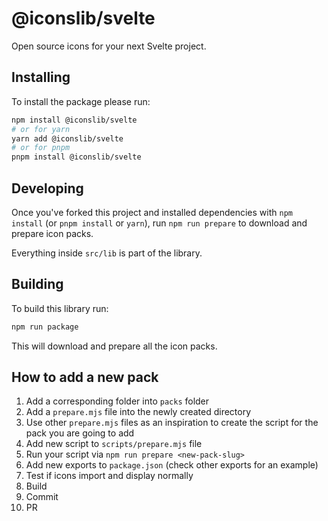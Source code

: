 # @iconslib/svelte

Open source icons for your next Svelte project.

## Installing

To install the package please run:

```bash
npm install @iconslib/svelte
# or for yarn
yarn add @iconslib/svelte
# or for pnpm
pnpm install @iconslib/svelte
```

## Developing

Once you've forked this project and installed dependencies with `npm install` (or `pnpm install` or `yarn`), run `npm run prepare` to download and prepare icon packs.

Everything inside `src/lib` is part of the library.

## Building

To build this library run:

```bash
npm run package
```

This will download and prepare all the icon packs.

## How to add a new pack

1. Add a corresponding folder into `packs` folder
2. Add a `prepare.mjs` file into the newly created directory
3. Use other `prepare.mjs` files as an inspiration to create the script for the pack you are going to add
4. Add new script to `scripts/prepare.mjs` file
5. Run your script via `npm run prepare <new-pack-slug>`
6. Add new exports to `package.json` (check other exports for an example)
7. Test if icons import and display normally
8. Build
9. Commit
10. PR
